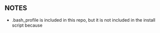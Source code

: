 ## NOTES
- .bash_profile is included in this repo, but it is not included in the install script because 

